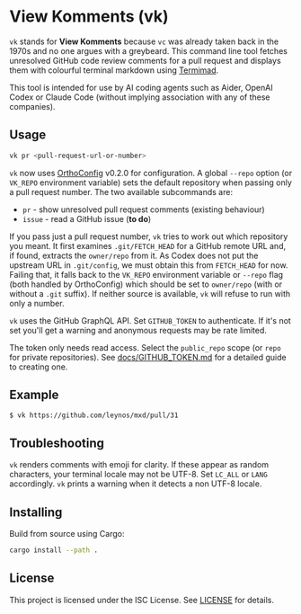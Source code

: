 # View Komments (vk)

`vk` stands for **View Komments** because `vc` was already taken back in the 1970s and no one argues with a greybeard. This command line tool fetches unresolved GitHub code review comments for a pull request and displays them with colourful terminal markdown using [Termimad](https://crates.io/crates/termimad).

This tool is intended for use by AI coding agents such as Aider, OpenAI Codex or Claude Code (without implying association with any of these companies).

## Usage

```bash
vk pr <pull-request-url-or-number>
```

`vk` now uses [OrthoConfig](https://github.com/leynos/ortho-config) v0.2.0 for
configuration. A global `--repo` option (or `VK_REPO` environment variable)
sets the default repository when passing only a pull request number. The two
available subcommands are:

* `pr` - show unresolved pull request comments (existing behaviour)
* `issue` - read a GitHub issue (**to do**)

If you pass just a pull request number, `vk` tries to work out which repository
you meant. It first examines `.git/FETCH_HEAD` for a GitHub remote URL and, if
found, extracts the `owner/repo` from it. As Codex does not put the upstream URL in `.git/config`, we must obtain this from `FETCH_HEAD` for now. Failing that, it falls back to the
`VK_REPO` environment variable or `--repo` flag (both handled by
OrthoConfig) which should be set to `owner/repo` (with or without a `.git`
suffix). If neither source is available, `vk` will refuse to
run with only a number.

`vk` uses the GitHub GraphQL API. Set `GITHUB_TOKEN` to authenticate. If it's not
set you'll get a warning and anonymous requests may be rate limited.

The token only needs read access. Select the `public_repo` scope (or `repo` for
private repositories). See [docs/GITHUB_TOKEN.md](docs/GITHUB_TOKEN.md) for a
detailed guide to creating one.

## Example

```
$ vk https://github.com/leynos/mxd/pull/31
```

## Troubleshooting

`vk` renders comments with emoji for clarity. If these appear as random
characters, your terminal locale may not be UTF-8. Set `LC_ALL` or `LANG`
accordingly. `vk` prints a warning when it detects a non UTF-8 locale.

## Installing

Build from source using Cargo:

```bash
cargo install --path .
```

## License

This project is licensed under the ISC License. See [LICENSE](LICENSE) for details.
